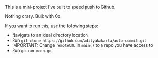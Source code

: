 This is a mini-project I've built to speed push to Github.

Nothing crazy. Built with Go.

If you want to run this, use the following steps:

- Navigate to an ideal directory location
- Run ```git clone https://github.com/adityakakarla/auto-commit.git```
- IMPORTANT: Change ```remoteURL``` in ```main()``` to a repo you have access to
- Run ```go run main.go```